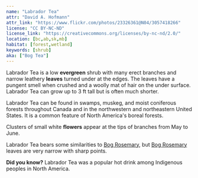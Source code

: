 ```yaml
---
name: "Labrador Tea"
attr: "David A. Hofmann"
attr_link: "https://www.flickr.com/photos/23326361@N04/3057418266"
license: "CC BY-NC-ND"
license_link: "https://creativecommons.org/licenses/by-nc-nd/2.0/"
location: [bc,ab,sk,mb]
habitat: [forest,wetland]
keywords: [shrub]
aka: ["Bog Tea"]
---
```

Labrador Tea is a low **evergreen** shrub with many erect branches and narrow leathery **leaves** turned under at the edges. The leaves have a pungent smell when crushed and a woolly mat of hair on the under surface. Labrador Tea can grow up to 3 ft tall but is often much shorter.

Labrador Tea can be found in swamps, muskeg, and moist coniferous forests throughout Canada and in the northwestern and northeastern United States. It is a common feature of North America's boreal forests.

Clusters of small white **flowers** appear at the tips of branches from May to June.

Labrador Tea bears some similarities to [Bog Rosemary](/plants/bogrose/), but [Bog Rosemary](/plants/bogrose/) leaves are very narrow with sharp points.

**Did you know?** Labrador Tea was a popular hot drink among Indigenous peoples in North America.
